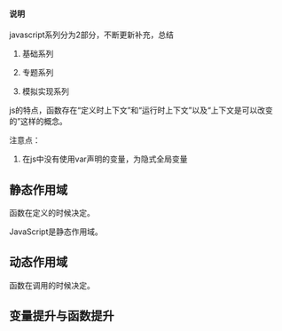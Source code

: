 #### 说明


javascript系列分为2部分，不断更新补充，总结

1. 基础系列

2. 专题系列

3. 模拟实现系列


js的特点，函数存在“定义时上下文”和“运行时上下文”以及“上下文是可以改变的”这样的概念。

注意点：

1. 在js中没有使用var声明的变量，为隐式全局变量


## 静态作用域

函数在定义的时候决定。

JavaScript是静态作用域。

## 动态作用域

函数在调用的时候决定。

## 变量提升与函数提升
